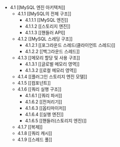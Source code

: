 - 4.1 [[MySQL 엔진 아키텍처]]
	- 4.1.1 [[MySQL의 전체 구조]]
		- 4.1.1.1 [[MySQL 엔진]]
		- 4.1.1.2 [[스토리지 엔진]]
		- 4.1.1.3 [[핸들러 API]]
	- 4.1.2 [[MySQL 스레딩 구조]]
		- 4.1.2.1 [[포그라운드 스레드(클라이언트 스레드)]]
		- 4.1.2.2 [[백그라운드 스레드]]
	- 4.1.3 [[메모리 할당 및 사용 구조]]
		- 4.1.3.1 [[글로벌 메모리 영역]]
		- 4.1.3.2 [[로컬 메모리 영역]]
	- 4.1.4 [[플러그인 스토리지 엔진 모델]]
	- 4.1.5 [[컴포넌트]]
	- 4.1.6 [[쿼리 실행 구조]]
		- 4.1.6.1 [[쿼리 파서]]
		- 4.1.6.2 [[전처리기]]
		- 4.1.6.3 [[옵티마이저]]
		- 4.1.6.4 [[실행 엔진]]
		- 4.1.6.5 [[핸들러(스토리지 엔진)]]
	- 4.1.7 [[복제]]
	- 4.1.8 [[쿼리 캐시]]
	- 4.1.9 [[스레드 풀]]
